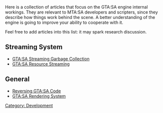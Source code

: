 Here is a collection of articles that focus on the GTA:SA engine internal workings. They are relevant to MTA:SA developers and scripters, since they describe how things work behind the scene. A better understanding of the engine is going to improve your ability to cooperate with it.

Feel free to add articles into this list: it may spark research discussion.

Streaming System
----------------

-   [GTA:SA Streaming Garbage Collection](/docs/gta:sa_streaming_garbage_collection.md "wikilink")
-   [GTA:SA Resource Streaming](/docs/gta:sa_resource_streaming.md "wikilink")

General
-------

-   [Reversing GTA:SA Code](/docs/reversing_gta:sa_code.md "wikilink")
-   [GTA:SA Rendering System](/docs/gta:sa_rendering_system.md "wikilink")

[Category: Development](/docs/category:_development.md "wikilink")
